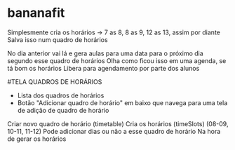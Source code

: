 # bananafit

Simplesmente cria os horários -> 
7 as 8, 
8 as 9, 
12 as 13,
assim por diante
Salva isso num quadro de horários

No dia anterior vai lá e gera aulas para uma data para o próximo dia segundo esse quadro de horários
Olha como ficou isso em uma agenda, se tá bom os horários
Libera para agendamento por parte dos alunos





#TELA QUADROS DE HORÁRIOS

* Lista dos quadros de horários
* Botão "Adicionar quadro de horário" em baixo que navega para uma tela de adição de quadro de horário

Criar novo quadro de horário (timetable)
Cria os horários (timeSlots) (08-09, 10-11, 11-12)
Pode adicionar dias ou não a esse quadro de horário
Na hora de gerar os horários

